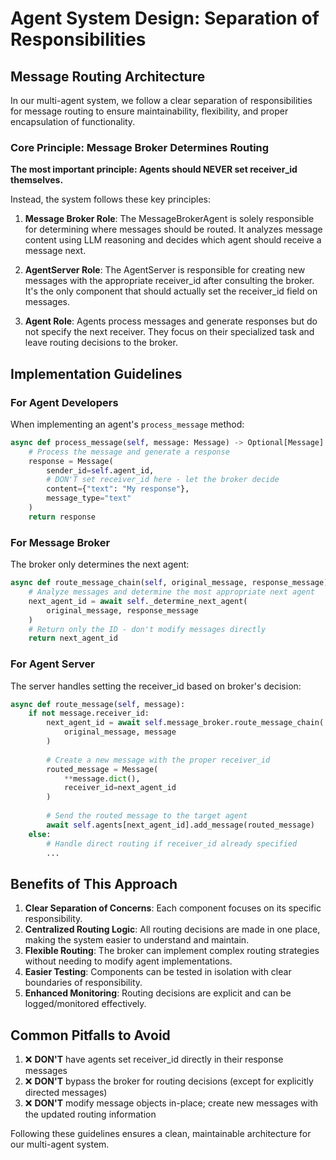 # Agent System Design: Separation of Responsibilities

## Message Routing Architecture

In our multi-agent system, we follow a clear separation of responsibilities for message routing to ensure maintainability, flexibility, and proper encapsulation of functionality.

### Core Principle: Message Broker Determines Routing

**The most important principle: Agents should NEVER set receiver_id themselves.**

Instead, the system follows these key principles:

1. **Message Broker Role**: The MessageBrokerAgent is solely responsible for determining where messages should be routed. It analyzes message content using LLM reasoning and decides which agent should receive a message next.

2. **AgentServer Role**: The AgentServer is responsible for creating new messages with the appropriate receiver_id after consulting the broker. It's the only component that should actually set the receiver_id field on messages.

3. **Agent Role**: Agents process messages and generate responses but do not specify the next receiver. They focus on their specialized task and leave routing decisions to the broker.

## Implementation Guidelines

### For Agent Developers

When implementing an agent's `process_message` method:

```python
async def process_message(self, message: Message) -> Optional[Message]:
    # Process the message and generate a response
    response = Message(
        sender_id=self.agent_id,
        # DON'T set receiver_id here - let the broker decide
        content={"text": "My response"},
        message_type="text"
    )
    return response
```

### For Message Broker

The broker only determines the next agent:

```python
async def route_message_chain(self, original_message, response_message) -> str:
    # Analyze messages and determine the most appropriate next agent
    next_agent_id = await self._determine_next_agent(
        original_message, response_message
    )
    # Return only the ID - don't modify messages directly
    return next_agent_id
```

### For Agent Server

The server handles setting the receiver_id based on broker's decision:

```python
async def route_message(self, message):
    if not message.receiver_id:
        next_agent_id = await self.message_broker.route_message_chain(
            original_message, message
        )
        
        # Create a new message with the proper receiver_id
        routed_message = Message(
            **message.dict(),
            receiver_id=next_agent_id
        )
        
        # Send the routed message to the target agent
        await self.agents[next_agent_id].add_message(routed_message)
    else:
        # Handle direct routing if receiver_id already specified
        ...
```

## Benefits of This Approach

1. **Clear Separation of Concerns**: Each component focuses on its specific responsibility.
2. **Centralized Routing Logic**: All routing decisions are made in one place, making the system easier to understand and maintain.
3. **Flexible Routing**: The broker can implement complex routing strategies without needing to modify agent implementations.
4. **Easier Testing**: Components can be tested in isolation with clear boundaries of responsibility.
5. **Enhanced Monitoring**: Routing decisions are explicit and can be logged/monitored effectively.

## Common Pitfalls to Avoid

1. ❌ **DON'T** have agents set receiver_id directly in their response messages
2. ❌ **DON'T** bypass the broker for routing decisions (except for explicitly directed messages)
3. ❌ **DON'T** modify message objects in-place; create new messages with the updated routing information

Following these guidelines ensures a clean, maintainable architecture for our multi-agent system. 
